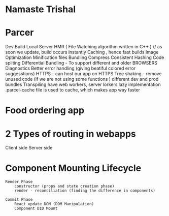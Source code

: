 # Namaste Trishal

# Parcer

Dev Build
Local Server
HMR ( File Watching algorithm written in C++ ) // as soon we update, build occurs instantly
Caching , hence fast builds
Image Optimization
Minification files
Bundling
Compress
Consistent Hashing
Code spliting
Differential Bundling - To support different and older BROWSERS
Diagnostics
Better error handling (giving beatiful colored error suggesstions)
HTTPS - can host our app on HTTPS
Tree shaking - remove unused code (if we are not using some functions )
different dev and prod bundles
Transpiling
have web workers, server lorkers
lazy implementation
.parcel-cache file is used to cache, which makes app way faster

# Food ordering app

# 2 Types of routing in webapps

Client side
Server side

# Component Mounting Lifecycle

    Render Phase
        constructor (props and state creation phase)
        render - reconciliation (finding the difference in components)

    Commit Phase
        React update DOM (DOM Manipulation)
        Component DID Mount
